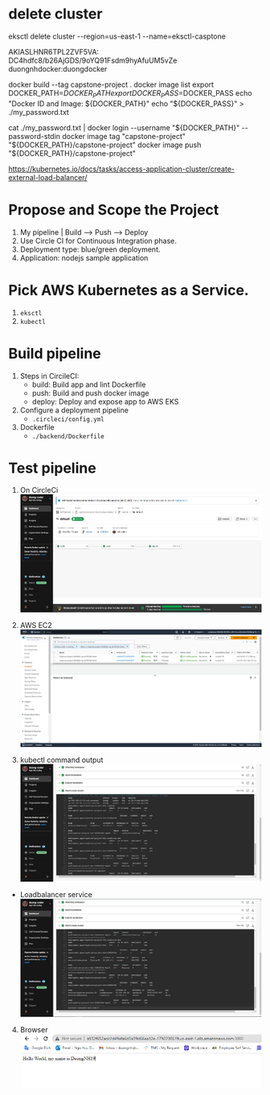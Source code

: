 # delete cluster
eksctl delete cluster --region=us-east-1 --name=eksctl-casptone

AKIASLHNR6TPL2ZVF5VA: DC4hdfc8/b26AjGDS/9oYQ91Fsdm9hyAfuUM5vZe
duongnhdocker:duongdocker

docker build --tag capstone-project .
docker image list
export DOCKER_PATH=$DOCKER_PATH
export DOCKER_PASS=$DOCKER_PASS
echo "Docker ID and Image: ${DOCKER_PATH}"
echo "${DOCKER_PASS}" > ./my_password.txt

cat ./my_password.txt | docker login --username "${DOCKER_PATH}" --password-stdin
docker image tag "capstone-project" "${DOCKER_PATH}/capstone-project"
docker image push "${DOCKER_PATH}/capstone-project"


https://kubernetes.io/docs/tasks/access-application-cluster/create-external-load-balancer/


# Propose and Scope the Project
1. My pipeline
    | Build --> Push --> Deploy
2. Use Circle CI for Continuous Integration phase.
3. Deployment type: blue/green deployment.
4. Application: nodejs sample application

# Pick AWS Kubernetes as a Service.
1. ```eksctl``` 
2. ```kubectl``` 

# Build pipeline
1. Steps in CircileCI: 
    - build: Build app and lint Dockerfile
    - push: Build and push docker image
    - deploy: Deploy and expose app to AWS EKS
2. Configure a deployment pipeline
    - ```.circleci/config.yml```
3. Dockerfile
    - ```./backend/Dockerfile```

# Test pipeline
1. On CircleCi
![CircleCi](./screenshots/circleci_all_stages_passed_successfully.png)

2. AWS EC2
![AWS EC2](./screenshots/AWS_EC2.png)

3. kubectl command output
![AWS EC2](./screenshots/kubectl_command_output.png)

- Loadbalancer service
![AWS EC2](./screenshots/kubectl_command_output_service.png)

4. Browser
![AWS EC2](./screenshots/access_page_loadbalancer.png)